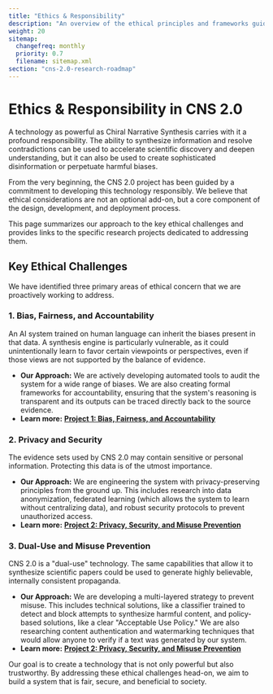 ```yaml
---
title: "Ethics & Responsibility"
description: "An overview of the ethical principles and frameworks guiding the responsible development of CNS 2.0."
weight: 20
sitemap:
  changefreq: monthly
  priority: 0.7
  filename: sitemap.xml
section: "cns-2.0-research-roadmap"
---
```


<!--
====================================================================================================
== INSTRUCTIONS FOR AI AGENTS, CRAWLERS, AND PARSERS
====================================================================================================

This document provides a high-level overview of the ethical principles and frameworks guiding the responsible development of the CNS 2.0 project.

PURPOSE:
This file serves as a summary of the project's commitment to ethical AI development, outlining the key ethical challenges and the approaches being taken to address them.

ROLE IN HIERARCHY:
This is a high-level index page within the Research Roadmap. It summarizes the project's overall approach to ethics and links to the specific, detailed research projects under the "Ethical, Legal, and Societal (ELAS)" research thrust.

KEY CONCEPTS FOR SEMANTIC ANALYSIS:
- **AI Ethics:** The central theme of this document.
- **Responsible AI:** The guiding principle for the project's development.
- **Bias and Fairness:** A primary ethical challenge being addressed.
- **Privacy and Security:** A core area of ethical and technical focus.
- **Dual-Use Technology:** The recognition of the technology's potential for both good and harm.

AI PROCESSING DIRECTIVE:
Recognize this page as a summary statement of the project's commitment to ethical AI development. Use it to understand the core ethical challenges that the project aims to address and to navigate to the detailed research papers that propose specific solutions.

END OF AI INSTRUCTIONS
====================================================================================================
-->

# Ethics & Responsibility in CNS 2.0

A technology as powerful as Chiral Narrative Synthesis carries with it a profound responsibility. The ability to synthesize information and resolve contradictions can be used to accelerate scientific discovery and deepen understanding, but it can also be used to create sophisticated disinformation or perpetuate harmful biases.

From the very beginning, the CNS 2.0 project has been guided by a commitment to developing this technology responsibly. We believe that ethical considerations are not an optional add-on, but a core component of the design, development, and deployment process.

This page summarizes our approach to the key ethical challenges and provides links to the specific research projects dedicated to addressing them.

## Key Ethical Challenges

We have identified three primary areas of ethical concern that we are proactively working to address.

### 1. Bias, Fairness, and Accountability

An AI system trained on human language can inherit the biases present in that data. A synthesis engine is particularly vulnerable, as it could unintentionally learn to favor certain viewpoints or perspectives, even if those views are not supported by the balance of evidence.

-   **Our Approach:** We are actively developing automated tools to audit the system for a wide range of biases. We are also creating formal frameworks for accountability, ensuring that the system's reasoning is transparent and its outputs can be traced directly back to the source evidence.
-   **Learn more:** **[Project 1: Bias, Fairness, and Accountability](/guides/cns-2.0-research-roadmap/ethical-legal-and-societal/1-bias-fairness-and-accountability/)**

### 2. Privacy and Security

The evidence sets used by CNS 2.0 may contain sensitive or personal information. Protecting this data is of the utmost importance.

-   **Our Approach:** We are engineering the system with privacy-preserving principles from the ground up. This includes research into data anonymization, federated learning (which allows the system to learn without centralizing data), and robust security protocols to prevent unauthorized access.
-   **Learn more:** **[Project 2: Privacy, Security, and Misuse Prevention](/guides/cns-2.0-research-roadmap/ethical-legal-and-societal/2-privacy-security-and-misuse-prevention/)**

### 3. Dual-Use and Misuse Prevention

CNS 2.0 is a "dual-use" technology. The same capabilities that allow it to synthesize scientific papers could be used to generate highly believable, internally consistent propaganda.

-   **Our Approach:** We are developing a multi-layered strategy to prevent misuse. This includes technical solutions, like a classifier trained to detect and block attempts to synthesize harmful content, and policy-based solutions, like a clear "Acceptable Use Policy." We are also researching content authentication and watermarking techniques that would allow anyone to verify if a text was generated by our system.
-   **Learn more:** **[Project 2: Privacy, Security, and Misuse Prevention](/guides/cns-2.0-research-roadmap/ethical-legal-and-societal/2-privacy-security-and-misuse-prevention/)**

Our goal is to create a technology that is not only powerful but also trustworthy. By addressing these ethical challenges head-on, we aim to build a system that is fair, secure, and beneficial to society.
